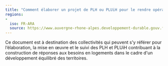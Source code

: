 ```yaml
---
title: "Comment élaborer un projet de PLH ou PLUiH pour le rendre opérationnel et adapté ? Attendus du CRHH sur la présentation du projet et de ses bilans"
regions:
-
  iso: FR-ARA
  source: https://www.auvergne-rhone-alpes.developpement-durable.gouv.fr/composition-et-competences-du-bureau-du-crhh-a15254.html
---
```

Ce document est à destination des collectivités qui peuvent s'y référer pour l’élaboration, la mise en œuvre et le suivi des PLH et PLUiH contribuant à la construction de réponses aux besoins en logements dans le cadre d'un développement équilibré des territoires.
